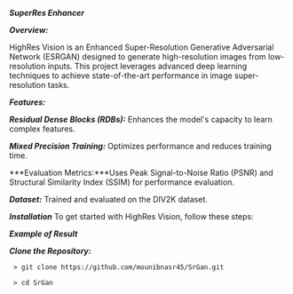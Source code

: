***SuperRes Enhancer***

***Overview:***


HighRes Vision is an Enhanced Super-Resolution Generative Adversarial Network (ESRGAN) designed to generate high-resolution images from low-resolution inputs. This project leverages advanced deep learning techniques to achieve state-of-the-art performance in image super-resolution tasks.

***Features:***

***Residual Dense Blocks (RDBs):*** Enhances the model's capacity to learn complex features.

***Mixed Precision Training:*** Optimizes performance and reduces training time.

***Evaluation Metrics:***Uses Peak Signal-to-Noise Ratio (PSNR) and Structural Similarity Index (SSIM) for performance evaluation.

***Dataset:*** Trained and evaluated on the DIV2K dataset.

***Installation***
To get started with HighRes Vision, follow these steps:

***Example of Result***
<!-- Uploading "sample_2 (1).png"... -->
<!-- Uploading "sample_1 (1).png"... -->
<!-- Uploading "sample_0 (1).png"... -->

***Clone the Repository:***

     > git clone https://github.com/mounibnasr45/SrGan.git
     
     > cd SrGan
